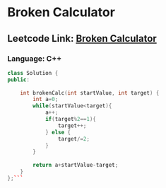 # Broken Calculator

## Leetcode Link: [Broken Calculator](https://leetcode.com/problems/broken-calculator/)
### Language: C++

```cpp
class Solution {
public:
       
    int brokenCalc(int startValue, int target) {
        int a=0;
        while(startValue<target){
            a++;
            if(target%2==1){
                target++;
            } else {
                target/=2;
            }
        }
        
        return a+startValue-target;
    }
};```



